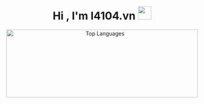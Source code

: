 <h1 align="center">
    <b>Hi , I'm I4104.vn </b>
    <img src="https://media.giphy.com/media/hvRJCLFzcasrR4ia7z/giphy.gif" width="35">
</h1>
<div align="center">
  <img src="https://github-readme-stats.vercel.app/api/top-langs/?username=i4104&layout=compact&theme=tokyonight&langs_count=10" width="100%" height="180px" alt="Top Languages">
</div>

